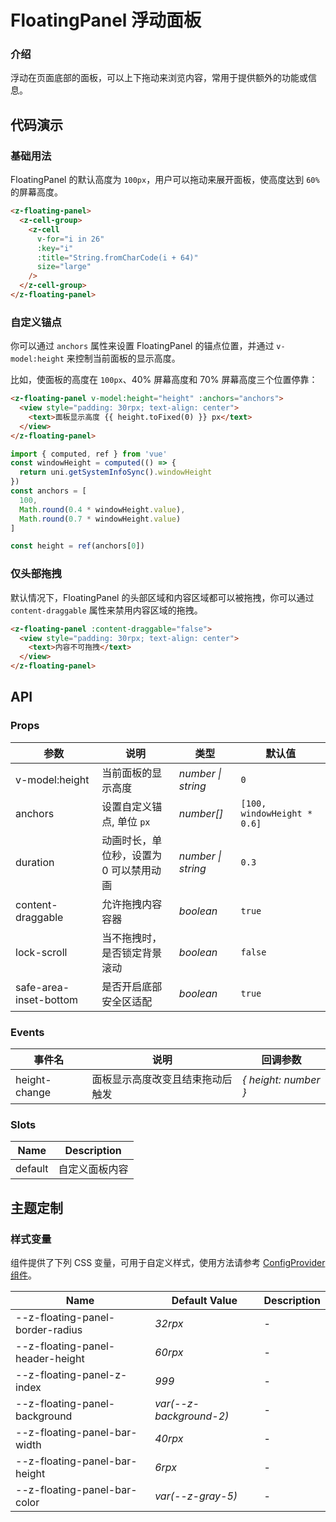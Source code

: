 # FloatingPanel 浮动面板

### 介绍

浮动在页面底部的面板，可以上下拖动来浏览内容，常用于提供额外的功能或信息。

## 代码演示

### 基础用法

FloatingPanel 的默认高度为 `100px`，用户可以拖动来展开面板，使高度达到 `60%` 的屏幕高度。

```html
<z-floating-panel>
  <z-cell-group>
    <z-cell
      v-for="i in 26"
      :key="i"
      :title="String.fromCharCode(i + 64)"
      size="large"
    />
  </z-cell-group>
</z-floating-panel>
```

### 自定义锚点

你可以通过 `anchors` 属性来设置 FloatingPanel 的锚点位置，并通过 `v-model:height` 来控制当前面板的显示高度。

比如，使面板的高度在 `100px`、40% 屏幕高度和 70% 屏幕高度三个位置停靠：

```html
<z-floating-panel v-model:height="height" :anchors="anchors">
  <view style="padding: 30rpx; text-align: center">
    <text>面板显示高度 {{ height.toFixed(0) }} px</text>
  </view>
</z-floating-panel>
```

```js
import { computed, ref } from 'vue'
const windowHeight = computed(() => {
  return uni.getSystemInfoSync().windowHeight
})
const anchors = [
  100,
  Math.round(0.4 * windowHeight.value),
  Math.round(0.7 * windowHeight.value)
]

const height = ref(anchors[0])
```

### 仅头部拖拽

默认情况下，FloatingPanel 的头部区域和内容区域都可以被拖拽，你可以通过 `content-draggable` 属性来禁用内容区域的拖拽。

```html
<z-floating-panel :content-draggable="false">
  <view style="padding: 30rpx; text-align: center">
    <text>内容不可拖拽</text>
  </view>
</z-floating-panel>
```

## API

### Props

| 参数 | 说明 | 类型 | 默认值 |
| --- | --- | --- | --- |
| v-model:height | 当前面板的显示高度 | _number \| string_ | `0` |
| anchors | 设置自定义锚点, 单位 `px` | _number[]_ | `[100, windowHeight * 0.6]` |
| duration | 动画时长，单位秒，设置为 0 可以禁用动画 | _number \| string_ | `0.3` |
| content-draggable | 允许拖拽内容容器 | _boolean_ | `true` |
| lock-scroll | 当不拖拽时，是否锁定背景滚动 | _boolean_ | `false` |
| safe-area-inset-bottom | 是否开启底部安全区适配 | _boolean_ | `true` |

### Events

| 事件名        | 说明                             | 回调参数             |
| ------------- | -------------------------------- | -------------------- |
| height-change | 面板显示高度改变且结束拖动后触发 | _{ height: number }_ |

### Slots

| Name    | Description    |
| ------- | -------------- |
| default | 自定义面板内容 |

## 主题定制

### 样式变量

组件提供了下列 CSS 变量，可用于自定义样式，使用方法请参考 [ConfigProvider 组件](/config-provider)。

| Name                               | Default Value             | Description |
| ---------------------------------- | ------------------------- | ----------- |
| --z-floating-panel-border-radius | _32rpx_                    | -           |
| --z-floating-panel-header-height | _60rpx_                    | -           |
| --z-floating-panel-z-index       | _999_                     | -           |
| --z-floating-panel-background    | _var(--z-background-2)_ | -           |
| --z-floating-panel-bar-width     | _40rpx_                    | -           |
| --z-floating-panel-bar-height    | _6rpx_                     | -           |
| --z-floating-panel-bar-color     | _var(--z-gray-5)_       | -           |
